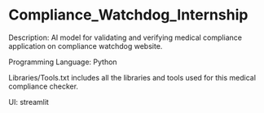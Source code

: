 # Compliance_Watchdog_Internship


Description: AI model for validating and verifying medical compliance application on compliance watchdog website.

Programming Language: Python

Libraries/Tools.txt includes all the libraries and tools used for this medical compliance checker.

UI: streamlit
